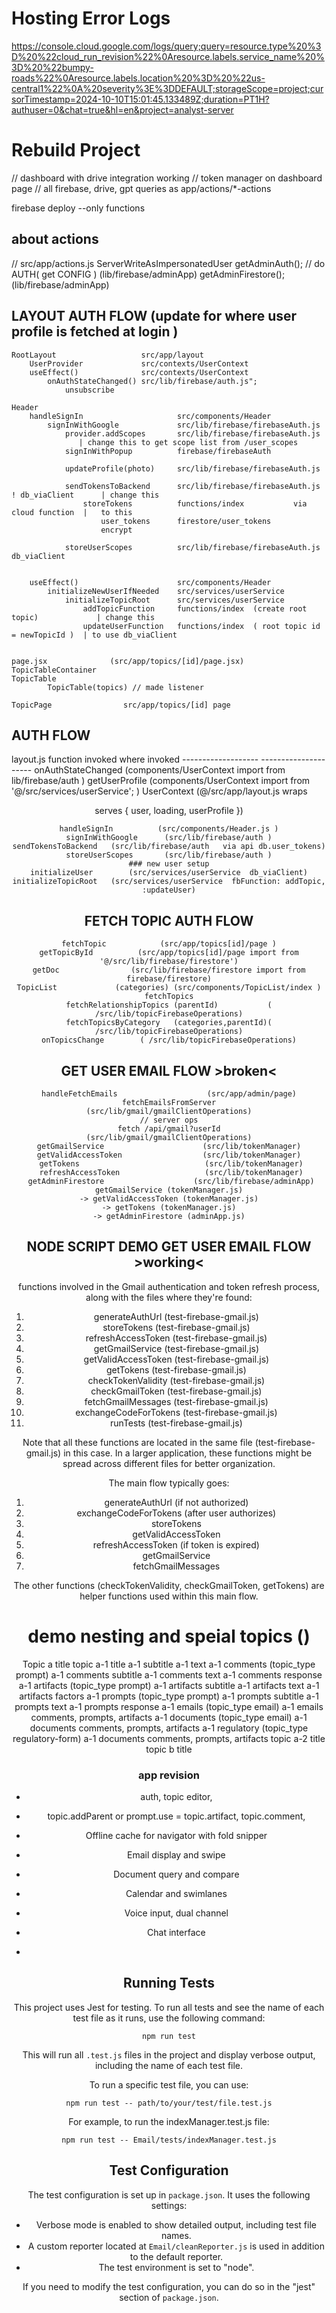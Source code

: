 # Hosting Error Logs
https://console.cloud.google.com/logs/query;query=resource.type%20%3D%20%22cloud_run_revision%22%0Aresource.labels.service_name%20%3D%20%22bumpy-roads%22%0Aresource.labels.location%20%3D%20%22us-central1%22%0A%20severity%3E%3DDEFAULT;storageScope=project;cursorTimestamp=2024-10-10T15:01:45.133489Z;duration=PT1H?authuser=0&chat=true&hl=en&project=analyst-server

# Rebuild Project
 // dashboard with drive integration working
 // token manager on dashboard page
 // all firebase, drive, gpt queries as app/actions/*-actions
 
 <!-- remove src/lib/tokenManager.js
 remove src/app/api/storeTokens/route.js
 remove src/app/actions.js -->
 firebase deploy --only functions


## about actions
// src/app/actions.js
    ServerWriteAsImpersonatedUser
        getAdminAuth(); // do AUTH( get CONFIG )  (lib/firebase/adminApp)
        getAdminFirestore();                      (lib/firebase/adminApp)

## LAYOUT AUTH FLOW (update for where user profile is fetched at login )
    RootLayout                   src/app/layout  
        UserProvider             src/contexts/UserContext
        useEffect()              src/contexts/UserContext
            onAuthStateChanged() src/lib/firebase/auth.js";
                unsubscribe
    
    Header
        handleSignIn                     src/components/Header
            signInWithGoogle             src/lib/firebase/firebaseAuth.js
                provider.addScopes       src/lib/firebase/firebaseAuth.js  
                   | change this to get scope list from /user_scopes
                signInWithPopup          firebase/firebaseAuth
                
                updateProfile(photo)     src/lib/firebase/firebaseAuth.js

                sendTokensToBackend      src/lib/firebase/firebaseAuth.js  ! db_viaClient      | change this
                    storeTokens          functions/index           via cloud function  |   to this
                        user_tokens      firestore/user_tokens
                        encrypt

                storeUserScopes          src/lib/firebase/firebaseAuth.js  db_viaClient


        useEffect()                      src/components/Header
            initializeNewUserIfNeeded    src/services/userService
                initializeTopicRoot      src/services/userService
                    addTopicFunction     functions/index  (create root topic)             | change this
                    updateUserFunction   functions/index  ( root topic id = newTopicId )  | to use db_viaClient


    page.jsx              (src/app/topics/[id]/page.jsx)
    TopicTableContainer   
    TopicTable
            TopicTable(topics) // made listener

    TopicPage                src/app/topics/[id] page











## AUTH FLOW
layout.js
    function invoked        where invoked
    -------------------   ---------------------
    onAuthStateChanged    (components/UserContext import from lib/firebase/auth        )
    getUserProfile        (components/UserContext import from '@/src/services/userService'; )
    UserContext           (@/src/app/layout.js    wraps <Header > serves { user, loading, userProfile })


    handleSignIn          (src/components/Header.js )
    signInWithGoogle      (src/lib/firebase/auth )
    sendTokensToBackend   (src/lib/firebase/auth   via api db.user_tokens)
    storeUserScopes       (src/lib/firebase/auth )
    ### new user setup
    initializeUser        (src/services/userService  db_viaClient)
    initializeTopicRoot   (src/services/userService  fbFunction: addTopic,  :updateUser)



## FETCH TOPIC AUTH FLOW
    fetchTopic            (src/app/topics[id]/page )
    getTopicById          (src/app/topics[id]/page import from '@/src/lib/firebase/firestore')
    getDoc                (src/lib/firebase/firestore import from firebase/firestore)
    TopicList             (categories) (src/components/TopicList/index )
    fetchTopics
    fetchRelationshipTopics (parentId)           ( /src/lib/topicFirebaseOperations)
    fetchTopicsByCategory   (categories,parentId)( /src/lib/topicFirebaseOperations)
    onTopicsChange        ( /src/lib/topicFirebaseOperations)


## GET USER EMAIL FLOW >broken<
    handleFetchEmails                    (src/app/admin/page)
    fetchEmailsFromServer                (src/lib/gmail/gmailClientOperations)
    // server ops
    fetch /api/gmail?userId              (src/lib/gmail/gmailClientOperations)
    getGmailService                      (src/lib/tokenManager)
    getValidAccessToken                  (src/lib/tokenManager)
     getTokens                            (src/lib/tokenManager)
     refreshAccessToken                   (src/lib/tokenManager)
     getAdminFirestore                    (src/lib/firebase/adminApp)
    getGmailService (tokenManager.js)
    -> getValidAccessToken (tokenManager.js)
    -> getTokens (tokenManager.js)
    -> getAdminFirestore (adminApp.js)

## NODE SCRIPT DEMO GET USER EMAIL FLOW >working<



functions involved in the Gmail authentication and token refresh process, along with the files where they're found:

1. generateAuthUrl      (test-firebase-gmail.js)
2. storeTokens          (test-firebase-gmail.js)
3. refreshAccessToken   (test-firebase-gmail.js)
4. getGmailService      (test-firebase-gmail.js)
5. getValidAccessToken  (test-firebase-gmail.js)
6. getTokens            (test-firebase-gmail.js)
7. checkTokenValidity   (test-firebase-gmail.js)
8. checkGmailToken      (test-firebase-gmail.js)
9. fetchGmailMessages   (test-firebase-gmail.js)
10. exchangeCodeForTokens (test-firebase-gmail.js)
11. runTests            (test-firebase-gmail.js)

Note that all these functions are located in the same file (test-firebase-gmail.js) in this case. In a larger application, these functions might be spread across different files for better organization.

The main flow typically goes:

1. generateAuthUrl (if not authorized)
2. exchangeCodeForTokens (after user authorizes)
3. storeTokens
4. getValidAccessToken
5. refreshAccessToken (if token is expired)
6. getGmailService
7. fetchGmailMessages

The other functions (checkTokenValidity, checkGmailToken, getTokens) are helper functions used within this main flow.




# demo nesting and speial topics ()
Topic a title
    topic a-1 title
        a-1 subtitle
        a-1 text
        a-1 comments (topic_type prompt)
            a-1 comments subtitle
            a-1 comments text
            a-1 comments response
        a-1 artifacts (topic_type prompt)
            a-1 artifacts subtitle
            a-1 artifacts text
            a-1 artifacts factors
        a-1 prompts (topic_type prompt)
            a-1 prompts subtitle
            a-1 prompts text
            a-1 prompts response
        a-1 emails (topic_type email)
            a-1 emails comments, prompts, artifacts
        a-1 documents (topic_type email)
            a-1 documents comments, prompts, artifacts
        a-1 regulatory (topic_type regulatory-form)
            a-1 documents comments, prompts, artifacts
    topic a-2 title
topic b title


### app revision
* auth, topic editor, 

* topic.addParent or prompt.use = topic.artifact, topic.comment,
* Offline cache for navigator with fold snipper
* Email display and swipe
* Document query and compare 
* Calendar and swimlanes
* Voice input, dual channel
* Chat interface
* 



## Running Tests

This project uses Jest for testing. To run all tests and see the name of each test file as it runs, use the following command:

```
npm run test
```

This will run all `.test.js` files in the project and display verbose output, including the name of each test file.

To run a specific test file, you can use:

```
npm run test -- path/to/your/test/file.test.js
```

For example, to run the indexManager.test.js file:

```
npm run test -- Email/tests/indexManager.test.js
```

## Test Configuration

The test configuration is set up in `package.json`. It uses the following settings:

- Verbose mode is enabled to show detailed output, including test file names.
- A custom reporter located at `Email/cleanReporter.js` is used in addition to the default reporter.
- The test environment is set to "node".

If you need to modify the test configuration, you can do so in the "jest" section of `package.json`.